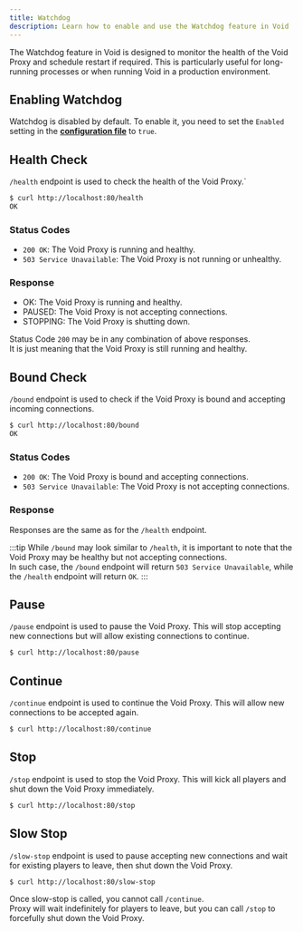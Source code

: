 ```yaml
---
title: Watchdog
description: Learn how to enable and use the Watchdog feature in Void
---
```


The Watchdog feature in Void is designed to monitor the health of the Void Proxy and schedule restart if required. 
This is particularly useful for long-running processes or when running Void in a production environment.

## Enabling Watchdog
Watchdog is disabled by default. To enable it, you need to set the `Enabled` setting in the [**configuration file**](../getting-started/configuration#watchdog) to `true`.

## Health Check
`/health` endpoint is used to check the health of the Void Proxy.`

```bash
$ curl http://localhost:80/health
OK
```

### Status Codes
- `200 OK`: The Void Proxy is running and healthy.
- `503 Service Unavailable`: The Void Proxy is not running or unhealthy.

### Response
- OK: The Void Proxy is running and healthy.
- PAUSED: The Void Proxy is not accepting connections.
- STOPPING: The Void Proxy is shutting down.

Status Code `200` may be in any combination of above responses.   
It is just meaning that the Void Proxy is still running and healthy.

## Bound Check
`/bound` endpoint is used to check if the Void Proxy is bound and accepting incoming connections.
```bash
$ curl http://localhost:80/bound
OK
```

### Status Codes
- `200 OK`: The Void Proxy is bound and accepting connections.
- `503 Service Unavailable`: The Void Proxy is not accepting connections.

### Response
Responses are the same as for the `/health` endpoint.

:::tip
While `/bound` may look similar to `/health`, it is important to note that the Void Proxy may be healthy but not accepting connections.  
In such case, the `/bound` endpoint will return `503 Service Unavailable`, while the `/health` endpoint will return `OK`.
:::

## Pause
`/pause` endpoint is used to pause the Void Proxy. This will stop accepting new connections but will allow existing connections to continue.
```bash
$ curl http://localhost:80/pause
```

## Continue
`/continue` endpoint is used to continue the Void Proxy. This will allow new connections to be accepted again.
```bash
$ curl http://localhost:80/continue
```

## Stop
`/stop` endpoint is used to stop the Void Proxy. This will kick all players and shut down the Void Proxy immediately.
```bash
$ curl http://localhost:80/stop
```

## Slow Stop
`/slow-stop` endpoint is used to pause accepting new connections and wait for existing players to leave, then shut down the Void Proxy.
```bash
$ curl http://localhost:80/slow-stop
```

Once slow-stop is called, you cannot call `/continue`.  
Proxy will wait indefinitely for players to leave, but you can call `/stop` to forcefully shut down the Void Proxy.